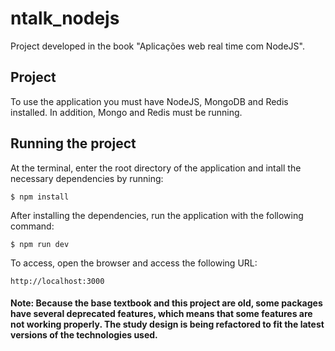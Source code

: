 # ntalk_nodejs

Project developed in the book "Aplicações web real time com NodeJS".

## Project

To use the application you must have NodeJS, MongoDB and Redis installed. In addition, Mongo and Redis must be running. 

## Running the project

At the terminal, enter the root directory of the application and intall the necessary dependencies by running:

``` $ npm install ```

After installing the dependencies, run the application with the following command:

``` $ npm run dev ```

To access, open the browser and access the following URL:

``` http://localhost:3000 ```

#### Note: Because the base textbook and this project are old, some packages have several deprecated features, which means that some features are not working properly. The study design is being refactored to fit the latest versions of the technologies used.


